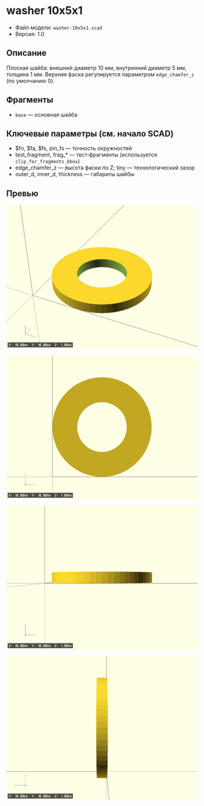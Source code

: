 # washer 10x5x1

- Файл модели: `washer-10x5x1.scad`
- Версия: 1.0

## Описание
Плоская шайба: внешний диаметр 10 мм, внутренний диаметр 5 мм, толщина 1 мм. Верхняя фаска регулируется параметром `edge_chamfer_z` (по умолчанию 0).

## Фрагменты
- `base` — основная шайба

## Ключевые параметры (см. начало SCAD)
- $fn, $fa, $fs, pin_fs — точность окружностей
- test_fragment, frag_* — тест‑фрагменты (используется `clip_for_fragments_bbox`)
- edge_chamfer_z — высота фаски по Z; tiny — технологический зазор
- outer_d, inner_d, thickness — габариты шайбы

## Превью

![washer-10x5x1 iso](preview.iso.png)

![washer-10x5x1 xy](preview.xy.png)

![washer-10x5x1 xz](preview.xz.png)

![washer-10x5x1 yz](preview.yz.png)

